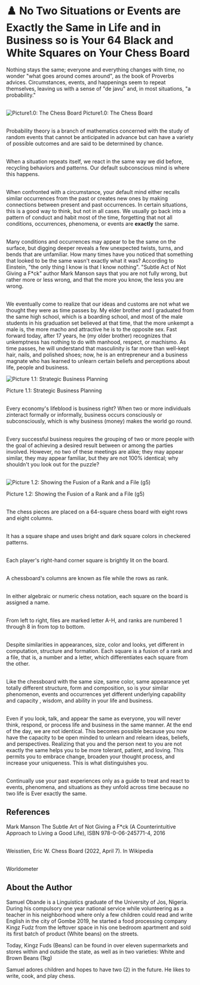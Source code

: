 # ♟️ No Two Situations or Events are Exactly the Same in Life and in Business so is Your 64 Black and White Squares on Your Chess Board

Nothing stays the same; everyone and everything changes with time, no
wonder "what goes around comes around", as the book of Proverbs advices.
Circumstances, events, and happenings seem to repeat themselves, leaving
us with a sense of \"de javu\" and, in most situations, \"a
probability.\"

<br>![Picture1.0: The Chess Board](./_static/images/no-two-situations-or-events-are-exactly-the-same-in-life-and-in-business-so-is-your-64-black-and-white-squares-on-your-chess-board/image1.jpeg)
Picture1.0: The Chess Board

<br>Probability theory is a branch of mathematics concerned with the study
of random events that cannot be anticipated in advance but can have a
variety of possible outcomes and are said to be determined by chance.

<br>When a situation repeats itself, we react in the same way we did before,
recycling behaviors and patterns. Our default subconscious mind is where
this happens.

<br>When confronted with a circumstance, your default mind either recalls
similar occurrences from the past or creates new ones by making
connections between present and past occurrences. In certain situations,
this is a good way to think, but not in all cases. We usually go back
into a pattern of conduct and habit most of the time, forgetting that
not all conditions, occurrences, phenomena, or events are **exactly**
the same.

<br>Many conditions and occurrences may appear to be the same on the
surface, but digging deeper reveals a few unexpected twists, turns, and
bends that are unfamiliar. How many times have you noticed that
something that looked to be the same wasn't exactly what it was?
According to Einstein, "the only thing I know is that I know nothing".
\"Subtle Act of Not Giving a F\*ck\" author Mark Manson says that you
are not fully wrong, but rather more or less wrong, and that the more
you know, the less you are wrong.

<br>We eventually come to realize that our ideas and customs are not what we
thought they were as time passes by. My elder brother and I graduated
from the same high school, which is a boarding school, and most of the
male students in his graduation set believed at that time, that the more
unkempt a male is, the more macho and attractive he is to the opposite
sex. Fast forward today, after 17 years, he (my older brother)
recognizes that unkemptness has nothing to do with manhood, respect, or
machismo. As time passes, he will understand that masculinity is far
more than well-kept hair, nails, and polished shoes; now, he is an
entrepreneur and a business magnate who has learned to unlearn certain
beliefs and perceptions about life, people and business.

![Picture 1.1: Strategic Business Planning](./_static/images/no-two-situations-or-events-are-exactly-the-same-in-life-and-in-business-so-is-your-64-black-and-white-squares-on-your-chess-board/image2.jpeg)

Picture 1.1: Strategic Business Planning

<br>Every economy's lifeblood is business right?
When two or more individuals zinteract formally or informally, business occurs consciously or subconsciously, which is why business
(money) makes the world go round.

<br>Every successful business requires the grouping of  two or more people with the goal of achieving a desired result between or among the parties involved. However, no two of these meetings are alike; they may appear similar, they may appear familiar, but they are not
100% identical; why shouldn't you look out for the puzzle?

<br>![Picture 1.2: Showing the Fusion of a Rank and a File (g5)](./_static/images/no-two-situations-or-events-are-exactly-the-same-in-life-and-in-business-so-is-your-64-black-and-white-squares-on-your-chess-board/image3.jpeg)

Picture 1.2: Showing the Fusion of a Rank and a File (g5)

<br>The chess pieces are placed on a 64-square chess board with eight rows and eight columns.

<br>It has a square shape and uses bright and dark square colors in checkered patterns.

<br>Each player\'s right-hand corner square is brightly lit on the board.

<br>A chessboard\'s columns are known as file while the rows as rank.

<br>In either algebraic or numeric chess notation, each square on the board is assigned a name.

<br>From left to right, files are marked letter
A-H, and ranks are numbered 1 through 8 in from top to bottom.

<br>Despite similarities in appearances, size, color and looks, yet
different in computation, structure and formation.
Each square is a fusion of a rank and a file, that is, a number and a letter, which differentiates
each square from the other.

<br>Like the chessboard with the same size, same color, same appearance yet
totally different structure, form and composition, so is your similar
phenomenon, events and occurrences yet different underlying capability
and capacity , wisdom, and ability in your life and business.

<br>Even if you look, talk, and appear the same as everyone, you will never
think, respond, or process life and business in the same manner. At the
end of the day, we are not identical. This becomes possible because you
now have the capacity to be open minded to unlearn and relearn ideas,
beliefs, and perspectives. Realizing that you and the person next to you
are not exactly the same helps you to be more tolerant, patient, and
loving. This permits you to embrace change, broaden your thought
process, and increase your uniqueness. This is what distinguishes you.

<br>Continually use your past experiences only as a guide to treat and react
to events, phenomena, and situations as they unfold across time because
no two life is Ever exactly the same.

## References

Mark Manson The Subtle Art of Not Giving a F\*ck (A Counterintuitive
Approach to Living a Good Life), ISBN 978-0-06-245771-4, 2016

<br>Weisstien, Eric W. Chess Board (2022, April 7). In Wikipedia

<br>Worldometer

## About the Author

Samuel Obande is a Linguistics graduate of the University of Jos,
Nigeria. During his compulsory one year national service while
volunteering as a teacher in his neighborhood where only a few children
could read and write English in the city of Gombe 2019, he started a
food processing company Kingz Fudz from the leftover space in his one
bedroom apartment and sold its first batch of product (White beans) on
the streets.

Today, Kingz Fuds (Beans) can be found in over eleven supermarkets and
stores within and outside the state, as well as in two varieties: White
and Brown Beans (1kg)

Samuel adores children and hopes to have two (2) in the future. He likes
to write, cook, and play chess.
